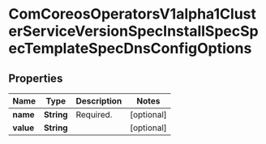 
# ComCoreosOperatorsV1alpha1ClusterServiceVersionSpecInstallSpecSpecTemplateSpecDnsConfigOptions

## Properties
Name | Type | Description | Notes
------------ | ------------- | ------------- | -------------
**name** | **String** | Required. |  [optional]
**value** | **String** |  |  [optional]



